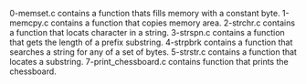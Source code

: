 0-memset.c contains a function thats fills memory with a constant byte.
1-memcpy.c contains a function that copies memory area.
2-strchr.c contains a function that locats character in a string.
3-strspn.c contains a function that gets the length of a prefix substring.
4-strpbrk contains a function that searches a string for any of a set of bytes.
5-strstr.c contains a function that locates a substring.
7-print_chessboard.c contains function that prints the chessboard.

